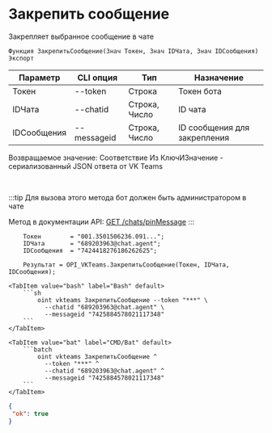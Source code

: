 ﻿---
sidebar_position: 9
---

# Закрепить сообщение
 Закрепляет выбранное сообщение в чате



`Функция ЗакрепитьСообщение(Знач Токен, Знач IDЧата, Знач IDСообщения) Экспорт`

  | Параметр | CLI опция | Тип | Назначение |
  |-|-|-|-|
  | Токен | --token | Строка | Токен бота |
  | IDЧата | --chatid | Строка, Число | ID чата |
  | IDСообщения | --messageid | Строка, Число | ID сообщения для закрепления |

  
  Возвращаемое значение:   Соответствие Из КлючИЗначение - сериализованный JSON ответа от VK Teams

<br/>

:::tip
Для вызова этого метода бот должен быть администратором в чате

 Метод в документации API: [GET /chats/pinMessage](https://teams.vk.com/botapi/#/chats/get_chats_pinMessage)
:::
<br/>


```bsl title="Пример кода"
    Токен        = "001.3501506236.091...";
    IDЧата       = "689203963@chat.agent";
    IDСообщения  = "7424418276186262625";

    Результат = OPI_VKTeams.ЗакрепитьСообщение(Токен, IDЧата, IDСообщения);
```
    

 <Tabs>
  
    <TabItem value="bash" label="Bash" default>
        ```sh
            oint vkteams ЗакрепитьСообщение --token "***" \
              --chatid "689203963@chat.agent" \
              --messageid "7425884578021117348"
        ```
    </TabItem>
  
    <TabItem value="bat" label="CMD/Bat" default>
        ```batch
            oint vkteams ЗакрепитьСообщение ^
              --token "***" ^
              --chatid "689203963@chat.agent" ^
              --messageid "7425884578021117348"
        ```
    </TabItem>
</Tabs>


```json title="Результат"
{
 "ok": true
}
```
